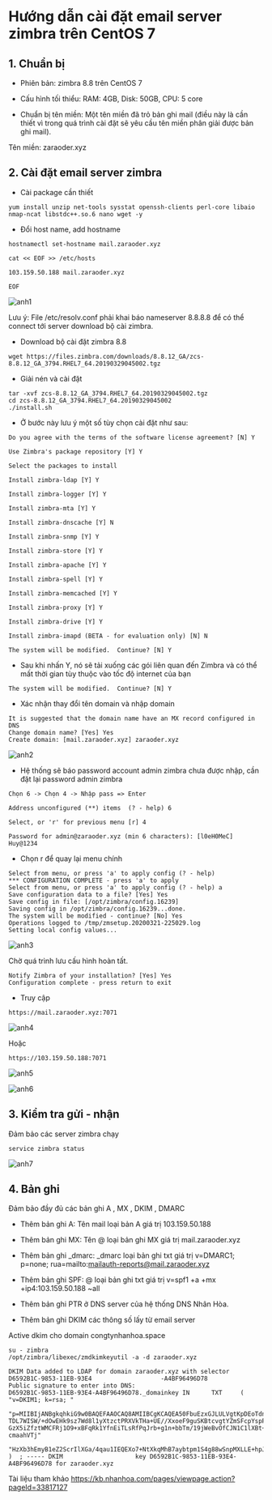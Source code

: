 # Hướng dẫn cài đặt email server zimbra trên CentOS 7

## 1. Chuẩn bị

- Phiên bản: zimbra 8.8 trên CentOS 7

- Cấu hình tối thiểu: RAM: 4GB, Disk: 50GB, CPU: 5 core

- Chuẩn bị tên miền: Một tên miền đã trỏ bản ghi mail (điều này là cần thiết vì trong quá trình cài đặt sẽ yêu cầu tên miền phân giải được bản ghi mail).

Tên miền: zaraoder.xyz

## 2. Cài đặt email server zimbra

- Cài package cần thiết

```
yum install unzip net-tools sysstat openssh-clients perl-core libaio nmap-ncat libstdc++.so.6 nano wget -y 

```

- Đổi host name, add hostname

```
hostnamectl set-hostname mail.zaraoder.xyz

cat << EOF >> /etc/hosts

103.159.50.188 mail.zaraoder.xyz

EOF

```
![anh1](https://image.prntscr.com/image/lNOI5DJFTbWjVdsmxsWuvA.png)

Lưu ý: File /etc/resolv.conf phải khai báo nameserver 8.8.8.8 để có thể connect tới server download bộ cài zimbra.

- Download bộ cài đặt zimbra 8.8
```
wget https://files.zimbra.com/downloads/8.8.12_GA/zcs-8.8.12_GA_3794.RHEL7_64.20190329045002.tgz
```

- Giải nén và cài đặt
```
tar -xvf zcs-8.8.12_GA_3794.RHEL7_64.20190329045002.tgz
cd zcs-8.8.12_GA_3794.RHEL7_64.20190329045002
./install.sh
```
- Ở bước này lưu ý một số tùy chọn cài đặt như sau:
```
Do you agree with the terms of the software license agreement? [N] Y

Use Zimbra's package repository [Y] Y

Select the packages to install

Install zimbra-ldap [Y] Y

Install zimbra-logger [Y] Y

Install zimbra-mta [Y] Y

Install zimbra-dnscache [Y] N

Install zimbra-snmp [Y] Y

Install zimbra-store [Y] Y

Install zimbra-apache [Y] Y

Install zimbra-spell [Y] Y

Install zimbra-memcached [Y] Y

Install zimbra-proxy [Y] Y

Install zimbra-drive [Y] Y

Install zimbra-imapd (BETA - for evaluation only) [N] N

The system will be modified.  Continue? [N] Y
```

- Sau khi nhấn Y, nó sẽ tải xuống các gói liên quan đến Zimbra và có thể mất thời gian tùy thuộc vào tốc độ internet của bạn
```
The system will be modified.  Continue? [N] Y
```
- Xác nhận thay đổi tên domain và nhập domain

```
It is suggested that the domain name have an MX record configured in DNS
Change domain name? [Yes] Yes
Create domain: [mail.zaraoder.xyz] zaraoder.xyz
```
![anh2](https://image.prntscr.com/image/jexXzN9ARXKgyTAb4eVLDg.png)

- Hệ thống sẽ báo password account admin zimbra chưa được nhập, cần đặt lại password admin zimbra
```
Chọn 6 -> Chọn 4 -> Nhập pass => Enter

Address unconfigured (**) items  (? - help) 6

Select, or 'r' for previous menu [r] 4

Password for admin@zaraoder.xyz (min 6 characters): [l0eH0MeC] Huy@1234
```

- Chọn r để quay lại menu chính

```
Select from menu, or press 'a' to apply config (? - help)
*** CONFIGURATION COMPLETE - press 'a' to apply
Select from menu, or press 'a' to apply config (? - help) a
Save configuration data to a file? [Yes] Yes
Save config in file: [/opt/zimbra/config.16239]
Saving config in /opt/zimbra/config.16239...done.
The system will be modified - continue? [No] Yes
Operations logged to /tmp/zmsetup.20200321-225029.log
Setting local config values...
```

![anh3](https://image.prntscr.com/image/0uyA9cN2QmKsONjNeDduTA.png)

Chờ quá trình lưu cấu hình hoàn tất.
```
Notify Zimbra of your installation? [Yes] Yes
Configuration complete - press return to exit
```
- Truy cập

```
https://mail.zaraoder.xyz:7071
```

![anh4](https://image.prntscr.com/image/zFRdmcSpRD_6RcudzN-sPw.png)

Hoặc
```
https://103.159.50.188:7071

```

![anh5](https://image.prntscr.com/image/v3d3oTsMTNuntSVldNKlBA.png)

![anh6](https://image.prntscr.com/image/tHupD7YRTfuLbAPoHTU0Ew.png)

## 3. Kiểm tra gửi - nhận
Đảm bảo các server zimbra chạy
```
service zimbra status
```
![anh7](https://image.prntscr.com/image/4YcIEbh5T52Z744afwRwsw.png)

## 4. Bản ghi 

Đảm bảo đầy đủ các bản ghi A , MX ,  DKIM , DMARC

- Thêm bản ghi A: Tên mail loại bản A giá trị 103.159.50.188

- Thêm bản ghi MX: Tên @ loại bản ghi MX giá trị mail.zaraoder.xyz

- Thêm bản ghi _dmarc: _dmarc loại bản ghi txt giá trị v=DMARC1; p=none; rua=mailto:mailauth-reports@mail.zaraoder.xyz

- Thêm bản ghi SPF: @ loại bản ghi txt giá trị v=spf1 +a +mx +ip4:103.159.50.188 ~all

-  Thêm bản ghi PTR ở DNS server của hệ thống DNS Nhân Hòa.

- Thêm bản ghi DKIM các thông số lấy từ email server

Active dkim cho domain congtynhanhoa.space
```
su - zimbra
/opt/zimbra/libexec/zmdkimkeyutil -a -d zaraoder.xyz

```
```
DKIM Data added to LDAP for domain zaraoder.xyz with selector D6592B1C-9853-11EB-93E4                   -A4BF96496D78
Public signature to enter into DNS:
D6592B1C-9853-11EB-93E4-A4BF96496D78._domainkey IN      TXT     ( "v=DKIM1; k=rsa; "
          "p=MIIBIjANBgkqhkiG9w0BAQEFAAOCAQ8AMIIBCgKCAQEA50FbuEzxGJLULVgtKpDEoTdnFNhe TDL7WISW/+dOwEHk9sz7Wd8l1yXtzctPRXVkTHa+UE//XxoeF9guSKBtcvgtYZmSFcpYspPIDfjAOXT8cqXOx                   GzX5iZfztWMCFRj1O9+xBFqRk1YfnEiTLsRfPqJrb+g1n+bbTm/19jWeBvOfCJN1C1lXBt+RNlo6XyYBVUjpn                   cmaahVTj"
          "HzXb3hEmyB1eZ2ScrIlXGa/4qau1IEQEXo7+NtXkqMhB7aybtpm1S4g88wSnpMXLLE+hpJ9jWyS3XAZoxqLvUznVi9YN6Xaf7t7GYLk3gUsYZB5nTgkedRpmOUnCaiflXG8GySjQIDAQAB" )  ; ----- DKIM                    key D6592B1C-9853-11EB-93E4-A4BF96496D78 for zaraoder.xyz
```

Tài liệu tham khảo 
https://kb.nhanhoa.com/pages/viewpage.action?pageId=33817127
